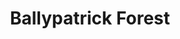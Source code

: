 ---
title: "Ballypatrick Forest"
address: "North District Office 6 Forest Road, Garvagh, Co. Derry, BT51 5EF"
tel: "+44 (0)28 2955 6000"
county: "Derry"
category: "Parks"
type: "Content"
lat: "55.20366287231445"
lng: "-6.243484020233154"
---